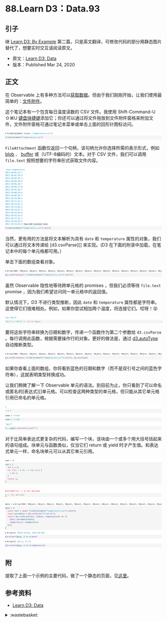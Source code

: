 # 88.Learn D3：Data.93

## <a name="start"></a> 引子
继 [Learn D3: By Example][url-pre] 第二篇，只是英文翻译，可修改代码的部分用静态图片替代了，想要实时交互请阅读原文。

- 原文：[Learn D3: Data][url-1]
- 版本：Published Mar 24, 2020

## <a name="title1"></a> 正文
在 Observable 上有多种方法可以[获取数据][url-2]。但由于我们刚刚开始，让我们使用最简单的：[文件附件][url-3]。

这个笔记本有一个包含每日温度读数的 CSV 文件。我使用 Shift-Command-U ⇧⌘U [键盘快捷键][url-4]添加它；你还可以通过将文件拖放到文件附件窗格来附加文件，文件附件窗格可通过笔记本菜单或单击上面的回形针图标访问。

![88-1][url-local-1]

`FileAttachment` 函数仅返回一个句柄，该句柄允许你选择所需的表示形式，例如 [blob][url-5] 、 [buffer][url-6] 或（UTF-8编码的）文本。对于 CSV 文件，我们可以调用 `file.text` 按照想要的字符串形式获取文件内容。

![88-2][url-local-2]

当然，更有用的方法是将文本解析为具有 `date` 和 `temperature` 属性的对象，我们可以通过将文本传递给 [d3.csvParse][] 来实现。(D3 在下面的附录中加载，在笔记本中的每个单元格都可用。）

单击下面的数组查看对象。

![88-3][url-local-3]

虽然 Observable 隐性地等待跨单元格的 promises ，但我们必须等待 `file.text` promise ，因为我们希望访问同一单元格中的返回值。

默认情况下，D3 不进行类型推断，因此 `date` 和 `temperature` 属性都是字符串。这使得它们很难相处。例如，如果你尝试相加两个温度，将连接它们。哎呀！😝

![88-4][url-local-4]

要将这些字符串转换为日期和数字，传递一个函数作为第二个参数给 `d3.csvParse` 。每行调用此函数，根据需要操作行的对象。更好的做法是，通过 [d3.autoType][url-7] 自动推断类型。

![88-5][url-local-5]

如果你查看上面的数组，你将看到蓝色的日期和数字（而不是双引号之间的蓝色字符串），这就表明类型转换成功。

让我们稍微了解一下 Observable 单元的语法。到目前为止，你只看到了可以命名或匿名的[表达式][]单元格。可以检查这两种类型的单元格，但只能从其它单元格引用已命名的单元格。

![88-6][url-local-6]
![88-7][url-local-7]
![88-8][url-local-8]

对于比简单表达式更复杂的代码，编写一个块，该块由一个或多个用大括号括起来的语句组成。块单元与函数类似，仅当它们 return 或 yield 时才产生值。和表达式单元一样，命名块单元可以从其它单元引用。

![88-9][url-local-9]


![88-10][url-local-10]

![88-11][url-local-11]
![88-12][url-local-12]
![88-13][url-local-13]


## 附
提取了上面一个示例的主要代码，做了一个静态的页面，见[这里][url-11]。

## <a name="reference"></a> 参考资料
- [Learn D3: Data][url-1]

[url-pre]:https://github.com/XXHolic/blog/issues/92
[url-1]:https://observablehq.com/@d3/learn-d3-data?collection=@d3/learn-d3
[url-2]:https://observablehq.com/@observablehq/introduction-to-data
[url-3]:https://observablehq.com/@observablehq/file-attachments
[url-4]:https://observablehq.com/@observablehq/keyboard-shortcuts
[url-5]:https://developer.mozilla.org/en-US/docs/Web/API/Blob
[url-6]:https://developer.mozilla.org/en-US/docs/Web/JavaScript/Reference/Global_Objects/ArrayBuffer
[url-7]:https://observablehq.com/@d3/d3-autotype

[url-8]:https://observablehq.com/@d3/histogram
[url-9]:https://observablehq.com/@d3/d3-random
[url-10]:https://observablehq.com/@observablehq/how-observable-runs
[url-11]:https://xxholic.github.io/lab/blog/88/index.html


[url-local-1]:./images/88/1.png
[url-local-2]:./images/88/2.png
[url-local-3]:./images/88/3.png
[url-local-4]:./images/88/4.png
[url-local-5]:./images/88/5.png
[url-local-6]:./images/88/6.png
[url-local-7]:./images/88/7.png
[url-local-8]:./images/88/8.png
[url-local-9]:./images/88/9.png
[url-local-10]:./images/88/10.png
[url-local-11]:./images/88/11.png
[url-local-12]:./images/88/12.png
[url-local-13]:./images/88/13.png

<details>
<summary>:wastebasket:</summary>

成功获得芳心！

特莉丝比叶奈法要温和很多。

这杰洛特真是全都要啊。

![88-poster][url-local-poster]

</details>

[url-local-poster]:./images/88/poster.jpg
